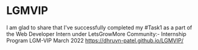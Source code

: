 # LGMVIP
I am glad to share that I've successfully completed my #Task1 as a part of the Web Developer Intern under LetsGrowMore Community:- Internship Program LGM-VIP March 2022
https://dhruvn-patel.github.io/LGMVIP/
